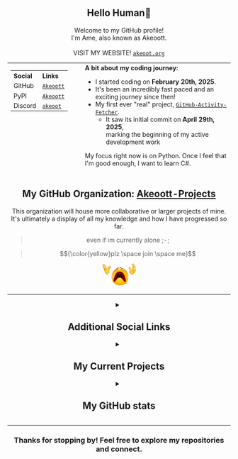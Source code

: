 <div align="center">
    <h2>Hello Human👋</h2>
    <p>
        Welcome to my GitHub profile!<br>
        I'm Ame, also known as Akeoott.<br>
        <br>
        VISIT MY WEBSITE! <a href="https://akeoot.org/"><code>akeoot.org</code></a>
    </p>
</div>

<table align="center">
    <tr>
        <td valign="top" style="padding-right: 32px;">
            <table>
                <tr>
                    <th align="left">Social</th>
                    <th align="left">Links</th>
                </tr>
                <tr>
                    <td>GitHub</td>
                    <td><a href="https://github.com/Akeoott"><code>Akeoott</code></a></td>
                </tr>
                <tr>
                    <td>PyPI</td>
                    <td><a href="https://pypi.org/user/Akeoott/"><code>Akeoott</code></a></td>
                </tr>
                <tr>
                    <td>Discord</td>
                    <td><a href="https://discord.com/users/898223580104519711"><code>akeoot</code></a></td>
                </tr>
            </table>
        </td>
        <td valign="top">
            <div>
                <b>A bit about my coding journey:</b>
                <ul>
                    <li>I started coding on <b>February 20th, 2025</b>.</li>
                    <li>It's been an incredibly fast paced and an exciting journey since then!</li>
                    <li>My first ever "real" project, <code><a href="https://github.com/Akeoott-Projects/GitHub-Activity-Fetcher">GitHub-Activity-Fetcher</a></code>.
                        <ul>
                            <li>It saw its initial commit on <b>April 29th, 2025</b>,<br>marking the beginning of my active development work</li>
                        </ul>
                    </li>
                </ul>
                <p>
                    My focus right now is on Python. Once I feel that I'm good enough, I want to learn C#.
                </p>
            </div>
        </td>
    </tr>
    <tr>
        <td colspan="2" align="center">
            <h2>My GitHub Organization: <a href="https://github.com/Akeoott-Projects">Akeoott-Projects</a></h2>
            <p>
                This organization will house more collaborative or larger projects of mine.<br>
                It's ultimately a display of all my knowledge and how I have progressed so far.
                <blockquote>even if im currently alone ;-;</blockquote>
                <blockquote>$${\color{yellow}plz \space join \space me}$$</blockquote>
                <img src="https://github.com/Akeoott/Akeoott/blob/main/images/i-located-an-almost-high-quality-image-of-the-disappearing-v0-297l8kz0ysba1.webp" width="75" />
            </p>
        </td>
    </tr>
</table>

<details>
    <summary align="center"><h2>Additional Social Links</h2></summary>
    <table align="center"> <tr>
            <th align="left">Social</th>
            <th align="left">Links</th>
        </tr>
        <tr>
            <td>osu!</td>
            <td><a href="https://osu.ppy.sh/users/36050791/mania"><code>Akeoot</code></a></td>
        </tr>
        <tr>
            <td>Steam</td>
            <td><a href="https://steamcommunity.com/id/Akeoot"><code>Akeoot</code></a></td>
        </tr>
        <tr>
            <td>TikTok</td>
            <td><a href="https://www.tiktok.com/@akeoot"><code>@akeoot</code></a></td>
        </tr>
        <tr>
            <td>X (Twitter)</td>
            <td><a href="https://x.com/akeoott"><code>@akeoott</code></a></td>
        </tr>
        <tr>
            <td>$${\color{yellow}Advertisements:}$$</td>
            <td>$${\color{yellow}You \space have \space to \space think \space this \space thru}$$<br>$${\color{yellow}DOWNLOAD \space NOW!}$$</td>
        </tr>
        <tr>
            <td>$${\color{red}Use \space Arch \space Linux}$$</td>
            <td><a href="https://archlinux.org/"><code>I use arch btw</code></a></td>
        </tr>
        <tr>
            <td>$${\color{red}Play \space osu!}$$</td>
            <td><a href="https://osu.ppy.sh/"><code>Click the Circles!</code></a></td>
        </tr>
        <tr>
            <td>$${\color{red}Super \space Tux \space Kart}$$</td>
            <td><a href="https://supertuxkart.net/Download"><code>I love Tux!</code></a></td>
        </tr>
        <tr>
            <td colspan="2" align="center">
                <img src="https://github.com/Akeoott/Akeoott/blob/main/images/%252B15_Social_Credit.webp" width="300" />
            </td>
        </tr>
    </table>
</details>

<details>
    <summary align="center"><h2>My Current Projects</h2></summary>
    <table align="center"> <tr>
            <th><h2>Public</h2>$${\color{grey}(Open \space Source)}$$</th>
            <th><h2>Private</h2>$${\color{grey}(Closed \space Source)}$$</th>
        </tr>
        <tr>
            <td align="center"><a href="https://github.com/Akeoott-Projects/YouTube-Downloader"><code>YouTube-Downloader</code></a></td>
            <td align="center"><a href=""><code>Modular AI (WIP)</code></a></td>
        </tr>
        <tr>
            <td><p align="center">Downloads videos/audio from youtube.<br>Im aware of improvements i can make,<br>they will come.</p></td>
            <td><p align="center">Currently working on an AI for general purpouse tasks.<br>Still figuring things out.</p></td>
        </tr>
    </table>
</details>

<details>
    <summary align="center"><h2>My GitHub stats</h2></summary>
    <table align="center">
        <tr>
            <td colspan="2" align="center">
                <img src="https://github-readme-stats.vercel.app/api?username=Akeoott&theme=dark&show_icons=true&include_all_commits=true&locale=en&count_private=true" alt="General Statistics" />
            </td>
        </tr>
        <tr>
            <td align="center">
                <img src="https://github-readme-streak-stats-eight.vercel.app/?user=Akeoott&theme=tokyonight&theme=dark" alt="Streak Stats" />
            </td>
            <td align="center">
                <img src="https://github-readme-stats.vercel.app/api/top-langs?username=Akeoott&layout=compact&theme=dark&locale=en&langs_count=10" alt="Techs used in projects" width="495px" />
            </td>
        </tr>
        <tr>
            <td colspan="2" align="center">
                <img src="https://github-readme-activity-graph.vercel.app/graph?username=Akeoott&theme=xcode&bg_color=151515" alt="Activity Graph" />
            </td>
        </tr>
    </table>
</details>

<hr>

<div align="center">
    <h3>Thanks for stopping by! Feel free to explore my repositories and connect.</h3>
</div>